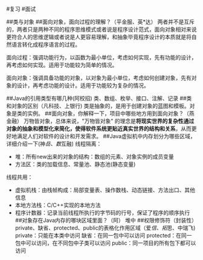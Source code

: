 #复习
#面试

##类与对象
##面向对象，面向过程的理解？（平金服、英*达）
两者并不是互斥的，两者只是两种不同的程序思维模式或者说是程序设计范式，面向对象相对来说更符合人的思维逻辑或者说是人更容易理解，和抽象毕竟程序设计的本质就是将自然语言转化成程序语言的过程。

面向过程：强调功能行为，以函数为最小单位，考虑如何实现，先有功能的设计，再考虑如何实现。适用于功能较为简单的情况。

面向对象：强调具备功能的对象，以对象为最小单位，考虑如何创建对象，先有对象的设计，再考虑功能的设计。适用于功能较为复杂的情况。


##Java的引用类型有哪几种(阿校招)
类、数组、枚举、接口、注解、记录
##类和对象的区别（凡科技、上银行)
类是抽象的，是用于创建对象的蓝图和模板。对象是类的实例。
##面向对象，你解释一下，项目中哪些地方用到面向对象？（燕金融）
万物皆对象，总体来说，"万物皆对象" 的理念是**将现实世界的复杂性通过对象的抽象和模型化来简化，使得软件系统更贴近真实世界的结构和关系**，从而更好地满足人们对软件的设计和开发需求。
##Java虚拟机中内存划分为哪些区域，详细介绍一下(神*岳、数*互融)
线程隔离：
* 堆：所有new出来的对象的结构：数组的元素、对象实例的成员变量
* 方法区：类的加载信息、常量池、静态池(静态变量)

线程共用：
* 虚拟机栈：由栈帧构成：局部变量表、操作数栈、动态链接、方法出口、其他信息
* 本地方法栈：C/C++实现的本地方法
* 程序计数器：记录当前线程所执行的字节码的行号，保证了程序的顺序执行
##对象存在Java内存的哪块区域里面？（阿）
堆中
##权限修饰符（封装性）private、缺省、protected、public的表格化作用区域（爱*信、拓*思、中瑞飞)
private：只能在本类中访问
缺省：在同一包中可以访问
protected：在同一包中可以访问，在不同包中子类可以访问
public：同一项目的所有包下都可以访问